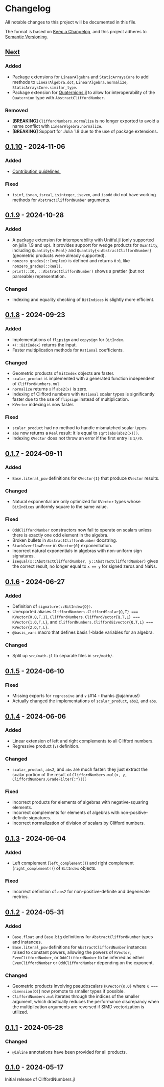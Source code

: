 # Changelog

All notable changes to this project will be documented in this file.

The format is based on [Keep a Changelog](https://keepachangelog.com/en/1.0.0/), and this project
adheres to [Semantic Versioning](https://semver.org/spec/v2.0.0.html).

## [Next]

### Added
  - Package extensions for `LinearAlgebra` and `StaticArraysCore` to add methods to
    `LinearAlgebra.dot`, `LinearAlgebra.normalize`, `StaticArraysCore.similar_type`.
  - Package extension for [Quaternions.jl](https://github.com/JuliaGeometry/Quaternions.jl) to allow
    for interoperability of the `Quaternion` type with `AbstractCliffordNumber`.

### Removed
  - **[BREAKING]** `CliffordNumbers.normalize` is no longer exported to avoid a name conflict with
    `LinearAlgebra.normalize`.
  - **[BREAKING]** Support for Julia 1.8 due to the use of package extensions.

## [0.1.10] - 2024-11-06

### Added
  - [Contribution guidelines.](CONTRIBUTING.md)

### Fixed
  - `isinf`, `isnan`, `isreal`, `isinteger`, `iseven`, and `isodd` did not have working methods for
    `AbstractCliffordNumber` arguments.

## [0.1.9] - 2024-10-28

### Added
  - A package extension for interoperability with [Unitful.jl] (only supported on julia 1.9 and up).
    It provides support for wedge products for `Quantity`, including `Quantity{<:Real}` and
    `Quantity{<:AbstractCliffordNumber}` (geometric products were already supported).
  - `nonzero_grades(::Complex)` is defined and returns `0:0`, like `nonzero_grades(::Real)`.
  - `print(::IO, ::AbstractCliffordNumber)` shows a prettier (but not parseable) representation.

### Changed
  - Indexing and equality checking of `BitIndices` is slightly more efficient.

## [0.1.8] - 2024-09-23

### Added
  - Implementations of `flipsign` and `copysign` for `BitIndex`.
  - `+(::BitIndex)` returns the input.
  - Faster multiplication methods for `Rational` coefficients.

### Changed
  - Geometric products of `BitIndex` objects are faster.
  - `scalar_product` is implemented with a generated function independent of `CliffordNumbers.mul`.
  - `normalize` returns `x` if `abs2(x)` is zero.
  - Indexing of Clifford numbers with `Rational` scalar types is significantly faster due to the use
    of `flipsign` instead of multiplication.
  - `KVector` indexing is now faster.

### Fixed
  - `scalar_product` had no method to handle mismatched scalar types.
  - `abs` now returns a `Real` result: it is equal to `sqrt(abs(abs2(x)))`.
  - Indexing `KVector` does not throw an error if the first entry is `1//0`.

## [0.1.7] - 2024-09-11

### Added
  - `Base.literal_pow` definitions for `KVector{1}` that produce `KVector` results.

### Changed
  - Natural exponential are only optimized for `KVector` types whose `BitIndices` uniformly square
    to the same value.

### Fixed
  - `OddCliffordNumber` constructors now fail to operate on scalars unless there is exactly one odd
    element in the algebra.
  - Broken bullets in `AbstractCliffordNumber` docstring.
  - `StackOverflowError` in `KVector{0}` exponentiation.
  - Incorrect natural exponentials in algebras with non-uniform sign signatures.
  - `isequal(x::AbstractCliffordNumber, y::AbstractCliffordNumber)` gives the correct result, no
    longer equal to `x == y` for signed zeros and NaNs.

## [0.1.6] - 2024-06-27

### Added
  - Definition of `signature(::BitIndex{Q})`.
  - Unexported aliases `CliffordNumbers.CliffordScalar{Q,T} === KVector{0,Q,T,1}`, 
    `CliffordNumbers.CliffordVector{Q,T,L} === KVector{1,Q,T,L}`, and
    `CliffordNumbers.CliffordBivector{Q,T,L} === KVector{2,Q,T,L}`.
  - `@basis_vars` macro that defines basis 1-blade variables for an algebra.

### Changed
  - Split up `src/math.jl` to separate files in `src/math/`.

## [0.1.5] - 2024-06-10

### Fixed
  - Missing exports for `regressive` and `∨` (#14 - thanks @ajahraus!)
  - Actually changed the implementations of `scalar_product`, `abs2`, and `abs`.

## [0.1.4] - 2024-06-06

### Added
  - Linear extension of left and right complements to all Clifford numbers.
  - Regressive product (`∨`) definition.

### Changed
  - `scalar_product`, `abs2`, and `abs` are much faster: they just extract the scalar portion of
    the result of `CliffordNumbers.mul(x, y, CliffordNumbers.GradeFilter{:*}())`

### Fixed
  - Incorrect products for elements of algebras with negative-squaring elements.
  - Incorrect complements for elements of algebras with non-positive-definite signatures.
  - Incorrect normalization of division of scalars by Clifford numbers.

## [0.1.3] - 2024-06-04

### Added
  - Left complement (`left_complement()`) and right complement (`right_complement()`) of `BitIndex`
    objects.

### Fixed
  - Incorrect definition of `abs2` for non-positive-definite and degenerate metrics.

## [0.1.2] - 2024-05-31

### Added
  - `Base.float` and `Base.big` definitions for `AbstractCliffordNumber` types and instances.
  - `Base.literal_pow` definitions for `AbstractCliffordNumber` instances raised to constant powers,
    allowing the powers of `KVector`, `EvenCliffordNumber`, or `OddCliffordNumber` to be inferred
    as either `EvenCliffordNumber` or `OddCliffordNumber` depending on the exponent.

### Changed
  - Geometric products involving pseudoscalars (`KVector{K,Q}` where `K === dimension(Q)`) now
    promote to smaller types if possible.
  - `CliffordNumbers.mul` iterates through the indices of the smaller argument, which drastically
    reduces the performance discrepancy when the multiplication arguments are reversed if SIMD
    vectorization is utilized.

## [0.1.1] - 2024-05-28

### Changed
  - `@inline` annotations have been provided for all products.

## [0.1.0] - 2024-05-17

Initial release of CliffordNumbers.jl

[Next]:       https://github.com/brainandforce/CliffordNumbers.jl/tree/next
[Unreleased]: https://github.com/brainandforce/CliffordNumbers.jl
[0.1.10]:     https://github.com/brainandforce/CliffordNumbers.jl/releases/tag/v0.1.10
[0.1.9]:      https://github.com/brainandforce/CliffordNumbers.jl/releases/tag/v0.1.9
[0.1.8]:      https://github.com/brainandforce/CliffordNumbers.jl/releases/tag/v0.1.8
[0.1.7]:      https://github.com/brainandforce/CliffordNumbers.jl/releases/tag/v0.1.7
[0.1.6]:      https://github.com/brainandforce/CliffordNumbers.jl/releases/tag/v0.1.6
[0.1.5]:      https://github.com/brainandforce/CliffordNumbers.jl/releases/tag/v0.1.5
[0.1.4]:      https://github.com/brainandforce/CliffordNumbers.jl/releases/tag/v0.1.4
[0.1.3]:      https://github.com/brainandforce/CliffordNumbers.jl/releases/tag/v0.1.3
[0.1.2]:      https://github.com/brainandforce/CliffordNumbers.jl/releases/tag/v0.1.2
[0.1.1]:      https://github.com/brainandforce/CliffordNumbers.jl/releases/tag/v0.1.1
[0.1.0]:      https://github.com/brainandforce/CliffordNumbers.jl/releases/tag/v0.1.0
[Unitful.jl]: https://github.com/PainterQubits/Unitful.jl
